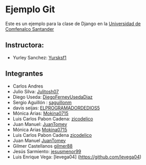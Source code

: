 # Ejemplo Git
Este es un ejemplo para la clase de Django en la [Universidad de Comfenalco Santander](https://www.unc.edu.co/curso-de-fundamentos-de-django/)

## Instructora: 
- Yurley Sanchez: [Yursksf1](https://github.com/Yursksf1)

## Integrantes 
- Carlos Andres
- Julio Silva: [Julitosh07](https://github.com/Julitosh07)
- Diego Useda: [DiegoFerneyUsedaDiaz](https://github.com/DiegoFerneyUsedaDiaz)
- Sergio Aguillón : [saguillonm](https://github.com/saguillonm)
- davis seijas: [ELPROGRAMADORDEDIOS5](https:/github.com/ELPROGRAMADORDEDIOS5)
- Mónica Arias: [Mokina0715](https://github.com/Mokina0715)
- Luis Carlos  Pabon Cadena: [zicodelico](https://github.com/zicodelico)
- Juan Manuel: [JuanTomey](https://github.com/JuanTomey)
- Mónica Arias [Mokina0715](https://github.com/Mokina0715)
- Luis Carlos  Pabon Cadena [zicodelico](https://github.com/zicodelico)
- Juan Manuel [JuanTomey](https://github.com/JuanTomey)
- Gilmer Castellanos [gilmer88](https://github.com/gilmer88)
- Jesús Sarmiento: [jesusmenor99](https://github.com/jesusmenor99)
- Luis Enrique Vega: [levega04] (https://github.com/levega04)
